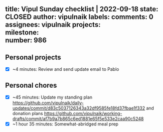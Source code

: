 title:	Vipul Sunday checklist | 2022-09-18
state:	CLOSED
author:	vipulnaik
labels:	
comments:	0
assignees:	vipulnaik
projects:	
milestone:	
number:	986
--
## Personal projects

- [x] ~4 minutes: Review and send update email to Pablo

## Personal chores

- [x] ~45 minutes: Update my standing plan https://github.com/vipulnaik/daily-updates/commit/d83c5037126343a32df9585fe18fd37fbae1f332 and donation plans https://github.com/vipulnaik/working-drafts/commit/af7b9a7b865c6ed1881e65f5e533e2caa90c5248
- [x] ~1 hour 35 minutes: Somewhat-abridged meal prep 
